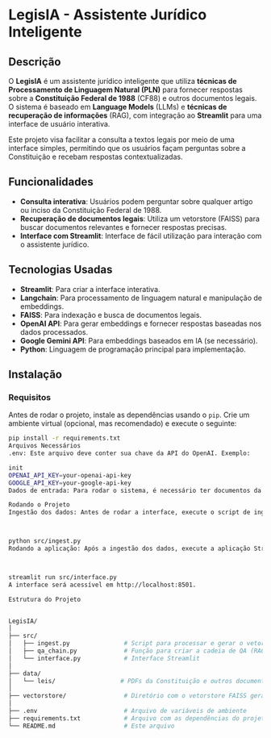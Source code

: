 # LegisIA - Assistente Jurídico Inteligente

## Descrição

O **LegisIA** é um assistente jurídico inteligente que utiliza **técnicas de Processamento de Linguagem Natural (PLN)** para fornecer respostas sobre a **Constituição Federal de 1988** (CF88) e outros documentos legais. O sistema é baseado em **Language Models** (LLMs) e **técnicas de recuperação de informações** (RAG), com integração ao **Streamlit** para uma interface de usuário interativa.

Este projeto visa facilitar a consulta a textos legais por meio de uma interface simples, permitindo que os usuários façam perguntas sobre a Constituição e recebam respostas contextualizadas.

## Funcionalidades

- **Consulta interativa**: Usuários podem perguntar sobre qualquer artigo ou inciso da Constituição Federal de 1988.
- **Recuperação de documentos legais**: Utiliza um vetorstore (FAISS) para buscar documentos relevantes e fornecer respostas precisas.
- **Interface com Streamlit**: Interface de fácil utilização para interação com o assistente jurídico.

## Tecnologias Usadas

- **Streamlit**: Para criar a interface interativa.
- **Langchain**: Para processamento de linguagem natural e manipulação de embeddings.
- **FAISS**: Para indexação e busca de documentos legais.
- **OpenAI API**: Para gerar embeddings e fornecer respostas baseadas nos dados processados.
- **Google Gemini API**: Para embeddings baseados em IA (se necessário).
- **Python**: Linguagem de programação principal para implementação.

## Instalação

### Requisitos

Antes de rodar o projeto, instale as dependências usando o `pip`. Crie um ambiente virtual (opcional, mas recomendado) e execute o seguinte:

```bash
pip install -r requirements.txt
Arquivos Necessários
.env: Este arquivo deve conter sua chave da API do OpenAI. Exemplo:

init
OPENAI_API_KEY=your-openai-api-key
GOOGLE_API_KEY=your-google-api-key
Dados de entrada: Para rodar o sistema, é necessário ter documentos da Constituição Federal de 1988 ou outro conteúdo legal em PDF. O diretório padrão onde os PDFs são carregados é data/leis.

Rodando o Projeto
Ingestão dos dados: Antes de rodar a interface, execute o script de ingestão para carregar e processar os PDFs:



python src/ingest.py
Rodando a aplicação: Após a ingestão dos dados, execute a aplicação Streamlit:



streamlit run src/interface.py
A interface será acessível em http://localhost:8501.

Estrutura do Projeto


LegisIA/
│
├── src/
│   ├── ingest.py               # Script para processar e gerar o vetorstore
│   ├── qa_chain.py             # Função para criar a cadeia de QA (RAG)
│   └── interface.py            # Interface Streamlit
│
├── data/
│   └── leis/                  # PDFs da Constituição e outros documentos legais
│
├── vectorstore/                # Diretório com o vetorstore FAISS gerado
│
├── .env                        # Arquivo de variáveis de ambiente
├── requirements.txt            # Arquivo com as dependências do projeto
└── README.md                   # Este arquivo
